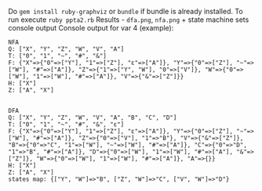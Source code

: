 Do `gem install ruby-graphviz` or `bundle` if bundle is already installed. 
To run execute `ruby ppta2.rb`
Results - `dfa.png`, `nfa.png` + state machine sets console output
Console output for var 4 (example):

```
NFA
Q: ["X", "Y", "Z", "W", "V", "A"]
T: ["0", "1", "~", "#", "&"]
F: {"X"=>{"0"=>["Y"], "1"=>["Z"], "ε"=>["A"]}, "Y"=>{"0"=>["Z"], "~"=>["W"], "#"=>["A"]}, "Z"=>{"1"=>["Y", "W"], "0"=>["V"]}, "W"=>{"0"=>["W"], "1"=>["W"], "#"=>["A"]}, "V"=>{"&"=>["Z"]}}
H: ["X"]
Z: ["A", "X"]


DFA
Q: ["X", "Y", "Z", "W", "V", "A", "B", "C", "D"]
T: ["0", "1", "~", "#", "&", "ε"]
F: {"X"=>{"0"=>["Y"], "1"=>["Z"], "ε"=>["A"]}, "Y"=>{"0"=>["Z"], "~"=>["W"], "#"=>["A"]}, "Z"=>{"0"=>["V"], "1"=>"B"}, "V"=>{"&"=>["Z"]}, "B"=>{"0"=>"C", "1"=>["W"], "~"=>["W"], "#"=>["A"]}, "C"=>{"0"=>"D", "1"=>"B", "#"=>["A"]}, "D"=>{"0"=>["W"], "1"=>["W"], "#"=>["A"], "&"=>["Z"]}, "W"=>{"0"=>["W"], "1"=>["W"], "#"=>["A"]}, "A"=>{}}
H: ["X"]
Z: ["A", "X"]
states map: {["Y", "W"]=>"B", ["Z", "W"]=>"C", ["V", "W"]=>"D"}
```
